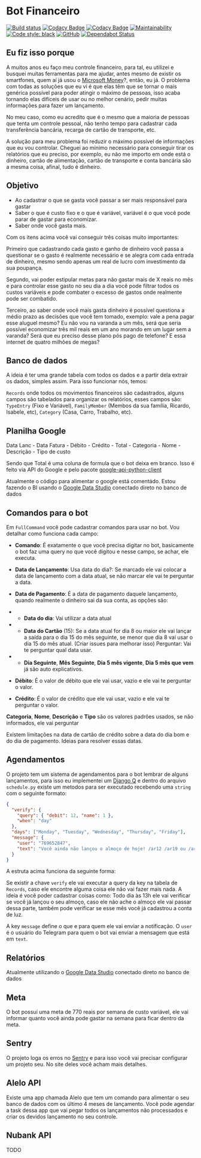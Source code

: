 # Bot Financeiro

[![Build status](https://dev.azure.com/ricardobchaves/Ricardo/_apis/build/status/financeiro-bot/financeiro-bot)](https://dev.azure.com/ricardobchaves/Ricardo/_build/latest?definitionId=11) [![Codacy Badge](https://api.codacy.com/project/badge/Coverage/c6cded8b4b124da491bf6fbc0fbc88e2)](https://www.codacy.com/manual/ricardochaves/financeiro-bot?utm_source=github.com&amp;utm_medium=referral&amp;utm_content=ricardochaves/financeiro-bot&amp;utm_campaign=Badge_Coverage) [![Codacy Badge](https://api.codacy.com/project/badge/Grade/c6cded8b4b124da491bf6fbc0fbc88e2)](https://www.codacy.com/manual/ricardochaves/financeiro-bot?utm_source=github.com&amp;utm_medium=referral&amp;utm_content=ricardochaves/financeiro-bot&amp;utm_campaign=Badge_Grade) [![Maintainability](https://api.codeclimate.com/v1/badges/bd8854d2bc342c902a99/maintainability)](https://codeclimate.com/github/ricardochaves/financeiro-bot/maintainability) [![Code style: black](https://img.shields.io/badge/code%20style-black-000000.svg)](https://github.com/psf/black) [![GitHub](https://img.shields.io/github/license/mashape/apistatus.svg)](https://github.com/ricardochaves/financeiro-bot/blob/master/LICENSE) [![Dependabot Status](https://api.dependabot.com/badges/status?host=github&repo=ricardochaves/financeiro-bot)](https://dependabot.com)


## Eu fiz isso porque

A muitos anos eu faço meu controle financeiro, para tal, eu utilizei e busquei muitas ferramentas para me ajudar, antes mesmo de existir os smartfones, quem aí já usou o [Microsoft Money](https://pt.wikipedia.org/wiki/Microsoft_Money)?, então, eu já.
O problema com todas as soluções que eu vi é que elas têm que se tornar o mais genérica possível para poder atingir o máximo de pessoas, isso acaba tornando elas difíceis de usar ou no melhor cenário, pedir muitas informações para fazer um lançamento.

No meu caso, como eu acredito que é o mesmo que a maioria de pessoas que tenta um controle pessoal, não tenho tempo para cadastrar cada transferência bancária, recarga de cartão de transporte, etc.

A solução para meu problema foi reduzir o máximo possível de informações que eu vou controlar. Cheguei ao mínimo necessário para conseguir tirar os relatórios que eu preciso, por exemplo, eu não me importo em onde está o dinheiro, cartão de alimentação, cartão de transporte e conta bancária são a mesma coisa, afinal, tudo é dinheiro.

## Objetivo

- Ao cadastrar o que se gasta você passar a ser mais responsável para gastar
- Saber o que é custo fixo e o que é variável, variável é o que você pode parar de gastar para economizar.
- Saber onde você gasta mais.

Com os itens acima você vai conseguir três coisas muito importantes:

Primeiro que cadastrando cada gasto e ganho de dinheiro você passa a questionar se o gasto é realmente necessário e se alegra com cada entrada de dinheiro, mesmo sendo apenas um real de lucro com investimento da sua poupança.

Segundo, vai poder estipular metas para não gastar mais de X reais no mês e para controlar esse gasto no seu dia a dia você pode filtrar todos os custos variáveis e pode combater o excesso de gastos onde realmente pode ser combatido.

Terceiro, ao saber onde você mais gasta dinheiro é possível questiona a médio prazo as decisões que você tem tomado, exemplo: vale a pena pagar esse aluguel mesmo? Eu não vou na varanda a um mês, será que seria possível economizar três mil reais em um ano morando em um lugar sem a varanda? Será que eu preciso desse plano pós pago de telefone? E essa internet de quatro milhões de megas?

## Banco de dados

A ideia é ter uma grande tabela com todos os dados e a partir dela extrair os dados, simples assim. Para isso funcionar nós, temos:

`Records` onde todos os movimentos financeiros são cadastrados, alguns campos são tabelados para organizar os relatórios, esses campos são: `TypeEntry` (Fixo e Variável), `FamilyMember` (Membos da sua família, Ricardo, Isabele, etc), `Category` (Casa, Carro, Trabalho, etc).

## Planilha Google

Data Lanc - Data Fatura - Débito - Crédito - Total - Categoria - Nome - Descrição - Tipo de custo

Sendo que Total é uma coluna de formula que o bot deixa em branco.
Isso é feito via API do Google e pelo pacote [google-api-python-client](https://github.com/googleapis/google-api-python-client)

Atualmente o código para alimentar o google está comentádo. Estou fazendo o BI usando o [Google Data Studio](https://datastudio.google.com/) conectado direto no banco de dados

## Comandos para o bot

Em `FullCommand` você pode cadastrar comandos para usar no bot. Vou detalhar como funciona cada campo:

- **Comando**: É exatamente o que você precisa digitar no bot, basicamente o bot faz uma query no que você digitou e nesse campo, se achar, ele executa.

- **Data de Lançamento**: Usa data do dia?: Se marcado ele vai colocar a data de lançamento com a data atual, se não marcar ele vai te perguntar a data.

- **Data de Pagamento**: É a data de pagamento daquele lançamento, quando realmente o dinheiro sai da sua conta, as opções são:
- - **Data do dia**: Vai utilizar a data atual
- - **Data do Cartão** (15): Se a data atual for dia 8 ou maior ele vai lançar a saída para o dia 15 do mês seguinte, se menor que dia 8 vai usar o dia 15 do mês atual. (Criar issues para melhorar isso)
    Perguntar: Vai te perguntar qual data usar.

- - **Dia Seguinte**, **Mês Seguinte**, **Dia 5 mês vigente**, **Dia 5 mês que vem** já são auto explicativos.

- **Débito**: É o valor de débito que ele vai usar, vazio e ele vai te perguntar o valor.
- **Crédito**: É o valor de crédito que ele vai usar, vazio e ele vai te perguntar o valor.

**Categoria**, **Nome**, **Descrição** e **Tipo** são os valores padrões usados, se não informados, ele vai perguntar

Existem limitações na data de cartão de crédito sobre a data do dia bom e do dia de pagamento. Ideias para resolver essas datas.

## Agendamentos

O projeto tem um sistema de agendamentos para o bot lembrar de alguns lançamentos, para isso eu implementei um [Django Q](https://django-q.readthedocs.io/en/latest/) e dentro do arquivo `schedule.py` existe um metodos para ser executado recebendo uma `string` com o seguinte formato:

```json
{
  "verify": {
    "query": { "debit": 12, "name": 1 },
    "when": "day"
  },
  "days": ["Monday", "Tuesday", "Wednesday", "Thursday", "Friday"],
  "message": {
    "user": "769652847",
    "text": "Você ainda não lançou o almoço de hoje! /ar12 /ar19 ou /arv"
  }
}
```

A estruta acima funciona da seguinte forma:

Se existir a chave `verify` ele vai executar a query da key na tabela de `Records`, caso ele encontre alguma coisa ele não vai fazer mais nada. A ideia é você poder cadastrar coisas como: Todo dia às 13h ele vai verificar se você já lançou o seu almoço, caso ele não ache o almoço ele vai passar dessa parte, também pode verificar se esse mês você já cadastrou a conta de luz.

A key `message` define o que e para quem ele vai enviar a notificação. O `user` é o usuário do Telegram para quem o bot vai enviar a mensagem que está em `text`.

## Relatórios

Atualmente utilizando o [Google Data Studio](https://datastudio.google.com/) conectado direto no banco de dados

## Meta

O bot possuí uma meta de 770 reais por semana de custo variável, ele vai informar quanto você ainda pode gastar na semana para ficar dentro da meta.

## Sentry

O projeto loga os erros no [Sentry](https://sentry.io/) e para isso você vai precisar configurar um projeto seu. No site deles você acham mais detalhes.

## Alelo API

Existe uma app chamada Alelo que tem um comando para alimentar o seu banco de dados com os último 4 meses de lançamento.
Você pode agendar a task dessa app que vai pegar todos os lançamentos não processados e criar os devidos lançamento no seu controle.

## Nubank API

TODO